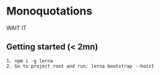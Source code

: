 # Monoquotations

WAIT IT

## Getting started (< 2mn)

```
1. npm i -g lerna
2. Go to project root and run: lerna bootstrap --hoist
```

